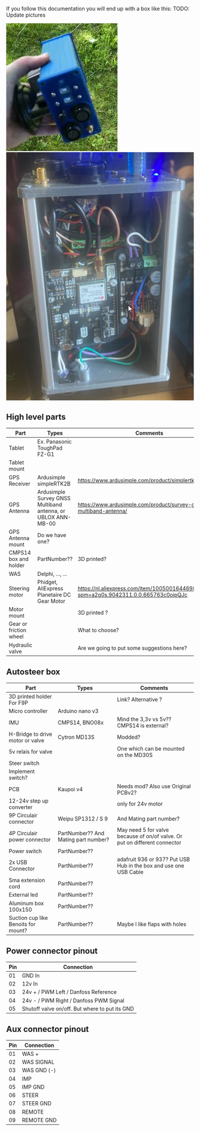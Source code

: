 If you follow this documentation you will end up with a box like this:
TODO: Update pictures

![Box 1](Box1.png) ![Box 2](Box2.png)


## High level parts

| Part                                 | Types                                        | Comments                                                                                  |
|--------------------------------------|----------------------------------------------|-------------------------------------------------------------------------------------------|
| Tablet                               | Ex. Panasonic ToughPad FZ-G1                 |                                                                                           |
| Tablet mount                         |                                              |                                                                                           |
| GPS Receiver                         | Ardusimple simpleRTK2B                       | https://www.ardusimple.com/product/simplertk2b/                                           |
| GPS Antenna                          | Ardusimple Survey GNSS Multiband antenna, or UBLOX ANN-MB-00 | https://www.ardusimple.com/product/survey-gnss-multiband-antenna/         |
| GPS Antenna mount                    | Do we have one?                              |                                                                                           |
| CMPS14 box and holder                | PartNumber??                                 | 3D printed?                                                                               |
| WAS                                  | Delphi, ..., ...                             |                                                                                           |
| Steering motor                       | Phidget, AliExpress Planetaire DC Gear Motor | https://nl.aliexpress.com/item/1005001644698564.html?spm=a2g0s.9042311.0.0.665763c0oipQJc |
| Motor mount                          |                                              | 3D printed ?                                                                              |
| Gear or friction wheel               |                                              | What to choose?                                                                           |
| Hydraulic valve                      |                                              | Are we going to put some suggestions here?                                                |


## Autosteer box

| Part                                 | Types                                        | Comments                                                                                  |
|--------------------------------------|----------------------------------------------|-------------------------------------------------------------------------------------------|
| 3D printed holder For F9P            |                                              | Link? Alternative ?                                                                       |
| Micro controller                     | Arduino nano v3                              |                                                                                           |
| IMU                                  | CMPS14, BNO08x                               | Mind the 3,3v vs 5v?? CMPS14 is external?                                                 |
| H-Bridge to drive motor or valve     | Cytron MD13S                                 | Modded?                                                                                   |
| 5v relais for valve                  |                                              | One which can be mounted on the MD30S                                                     |
| Steer switch                         |                                              |                                                                                           |
| Implement switch?                    |                                              |                                                                                           |
| PCB                                  | Kaupoi v4                                    | Needs mod? Also use Original PCBv2?                                                       |
| 12-24v step up converter             |                                              | only for 24v motor                                                                        |
| 9P Circulair connector               | Weipu SP1312 / S 9                           | And Mating part number?                                                                   |
| 4P Circulair power connector         | PartNumber?? And Mating part number?         | May need 5 for valve because of on/of valve. Or put on different connector                |
| Power switch                         | PartNumber??                                 |                                                                                           |
| 2x USB Connector                     | PartNumber??                                 | adafruit 936 or 937? Put USB Hub in the box and use one USB Cable                         |
| Sma extension cord                   | PartNumber??                                 |                                                                                           |
| External led                         | PartNumber??                                 |                                                                                           |
| Aluminum box 100x150                 | PartNumber??                                 |                                                                                           |
| Suction cup like Benoits  for mount? | PartNumber??                                 | Maybe I like flaps with holes                                                             |



## Power connector pinout

| Pin | Connection |
|-----|------------|
| 01  | GND In     |
| 02  | 12v In     |
| 03  | 24v + / PWM Left  / Danfoss Reference  | 
| 04  | 24v - / PWM Right / Danfoss PWM Signal |
| 05  | Shutoff valve on/off. But where to put its GND  |


## Aux connector pinout

| Pin | Connection |
|-----|------------|
| 01  | WAS +      |
| 02  | WAS SIGNAL |
| 03  | WAS GND (-)|
| 04  | IMP        |
| 05  | IMP GND    |
| 06  | STEER      |
| 07  | STEER GND  |
| 08  | REMOTE     |
| 09  | REMOTE GND |